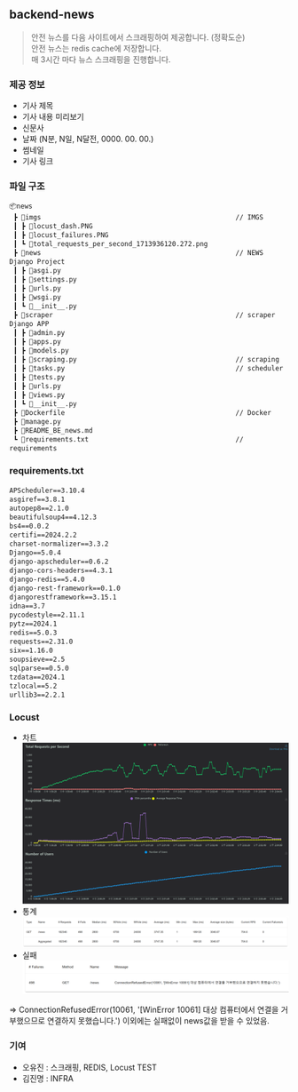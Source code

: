 ## backend-news

> 안전 뉴스를 다음 사이트에서 스크래핑하여 제공합니다. (정확도순)<br>
안전 뉴스는 redis cache에 저장합니다.<br>
매 3시간 마다 뉴스 스크래핑을 진행합니다.

### 제공 정보

- 기사 제목
- 기사 내용 미리보기
- 신문사
- 날짜 (N분, N일, N달전, 0000. 00. 00.)
- 썸네일
- 기사 링크

### 파일 구조
```
📦news
 ┣ 📂imgs                                                 // IMGS
 ┃ ┣ 📜locust_dash.PNG
 ┃ ┣ 📜locust_failures.PNG
 ┃ ┗ 📜total_requests_per_second_1713936120.272.png
 ┣ 📂news                                                 // NEWS Django Project
 ┃ ┣ 📜asgi.py
 ┃ ┣ 📜settings.py
 ┃ ┣ 📜urls.py
 ┃ ┣ 📜wsgi.py
 ┃ ┗ 📜__init__.py
 ┣ 📂scraper                                              // scraper Django APP
 ┃ ┣ 📜admin.py
 ┃ ┣ 📜apps.py
 ┃ ┣ 📜models.py
 ┃ ┣ 📜scraping.py                                        // scraping
 ┃ ┣ 📜tasks.py                                           // scheduler
 ┃ ┣ 📜tests.py
 ┃ ┣ 📜urls.py
 ┃ ┣ 📜views.py
 ┃ ┗ 📜__init__.py
 ┣ 📜Dockerfile                                           // Docker
 ┣ 📜manage.py
 ┣ 📜README_BE_news.md
 ┗ 📜requirements.txt                                     // requirements
```

### requirements.txt

```
APScheduler==3.10.4
asgiref==3.8.1
autopep8==2.1.0
beautifulsoup4==4.12.3
bs4==0.0.2
certifi==2024.2.2
charset-normalizer==3.3.2
Django==5.0.4
django-apscheduler==0.6.2
django-cors-headers==4.3.1
django-redis==5.4.0
django-rest-framework==0.1.0
djangorestframework==3.15.1
idna==3.7
pycodestyle==2.11.1
pytz==2024.1
redis==5.0.3
requests==2.31.0
six==1.16.0
soupsieve==2.5
sqlparse==0.5.0
tzdata==2024.1
tzlocal==5.2
urllib3==2.2.1
```

### Locust

- 차트
  ![LOCUST GRAPH](imgs/total_requests_per_second_1713936120.272.png)
- 통계
  ![Alt text](imgs/locust_dash.PNG)
- 실패
  ![Alt text](imgs/locust_failures.PNG)

=> ConnectionRefusedError(10061, '[WinError 10061] 대상 컴퓨터에서 연결을 거부했으므로 연결하지 못했습니다.')
이외에는 실패없이 news값을 받을 수 있었음.

### 기여
- 오유진 : 스크래핑, REDIS, Locust TEST
- 김진명 : INFRA
